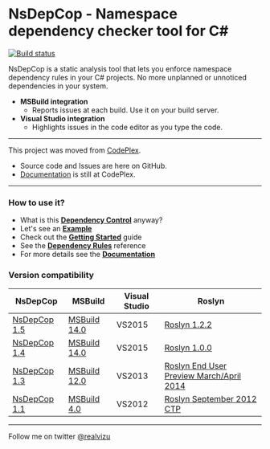 # NsDepCop - Namespace dependency checker tool for C# #


[![Build status](https://ci.appveyor.com/api/projects/status/dm7q6tdwxv4xv85r?svg=true)](https://ci.appveyor.com/project/realvizu/nsdepcop)

NsDepCop is a static analysis tool that lets you enforce namespace dependency rules in your C# projects.
No more unplanned or unnoticed dependencies in your system.
* **MSBuild integration**  
  * Reports issues at each build. Use it on your build server.
* **Visual Studio integration**  
  * Highlights issues in the code editor as you type the code.
  
----

This project was moved from [CodePlex](https://nsdepcop.codeplex.com). 
* Source code and Issues are here on GitHub.
* [Documentation](https://nsdepcop.codeplex.com/documentation) is still at CodePlex.

----

### How to use it?

* What is this [**Dependency Control**](https://nsdepcop.codeplex.com/wikipage?title=Dependency%20Control&referringTitle=Home) anyway?
* Let's see an [**Example**](https://nsdepcop.codeplex.com/wikipage?title=Example&referringTitle=Home)
* Check out the [**Getting Started**](https://nsdepcop.codeplex.com/wikipage?title=Getting%20Started&referringTitle=Home) guide
* See the [**Dependency Rules**](https://nsdepcop.codeplex.com/wikipage?title=Dependency%20Rules&referringTitle=Home) reference
* For more details see the [**Documentation**](https://nsdepcop.codeplex.com/documentation?referringTitle=Home)

### Version compatibility

|NsDepCop|MSBuild|Visual Studio|Roslyn|
|--------|-------|-------------|------|
|[NsDepCop 1.5](https://nsdepcop.codeplex.com/releases/view/624331)|[MSBuild 14.0](http://www.microsoft.com/en-us/download/details.aspx?id=48159)|VS2015|[Roslyn 1.2.2](https://www.nuget.org/packages/Microsoft.CodeAnalysis/1.2.2)|
|[NsDepCop 1.4](https://nsdepcop.codeplex.com/releases/view/616663)|[MSBuild 14.0](http://www.microsoft.com/en-us/download/details.aspx?id=48159)|VS2015|[Roslyn 1.0.0](https://www.nuget.org/packages/Microsoft.CodeAnalysis/1.0.0)|
|[NsDepCop 1.3](https://nsdepcop.codeplex.com/releases/view/610850)|[MSBuild 12.0](https://www.microsoft.com/en-us/download/details.aspx?id=40760)|VS2013|[Roslyn End User Preview March/April 2014](https://nsdepcop.codeplex.com/wikipage?title=FAQ&referringTitle=Home&ANCHOR#FAQ5)|
|[NsDepCop 1.1](https://nsdepcop.codeplex.com/releases/view/109413)|[MSBuild 4.0](http://www.microsoft.com/en-us/download/details.aspx?id=17718)|VS2012|[Roslyn September 2012 CTP](http://www.microsoft.com/en-us/download/details.aspx?id=34685)|

----

Follow me on twitter [@realvizu](https://twitter.com/realvizu)
